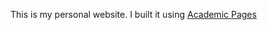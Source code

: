 This is my personal website. I built it using [Academic Pages](https://github.com/academicpages/academicpages.github.io)
